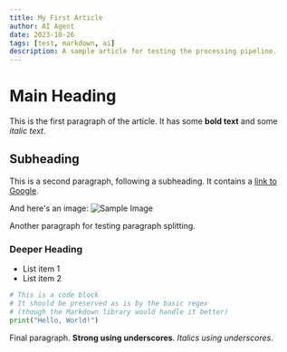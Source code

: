 ```yaml
---
title: My First Article
author: AI Agent
date: 2023-10-26
tags: [test, markdown, ai]
description: A sample article for testing the processing pipeline.
---
```


# Main Heading

This is the first paragraph of the article. It has some **bold text** and some _italic text_.

## Subheading

This is a second paragraph, following a subheading.
It contains a [link to Google](https://www.google.com).

And here's an image:
![Sample Image](https://via.placeholder.com/150)

Another paragraph for testing paragraph splitting.

### Deeper Heading

*   List item 1
*   List item 2

```python
# This is a code block
# It should be preserved as is by the basic regex
# (though the Markdown library would handle it better)
print("Hello, World!")
```

Final paragraph. __Strong using underscores__. _Italics using underscores_.

